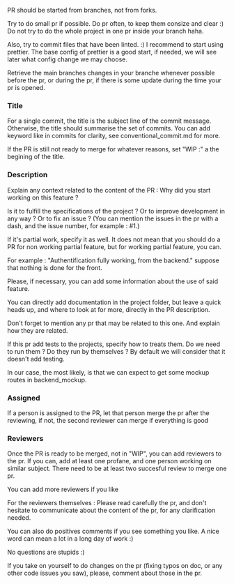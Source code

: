 PR should be started from branches, not from forks.

Try to do small pr if possible. Do pr often, to keep them consize and clear :) Do not try to do the whole project in one pr inside your branch haha.

Also, try to commit files that have been linted. :) I recommend to start using prettier. The base config of prettier is a good start, if needed, we will see later what config change we may choose.

Retrieve the main branches changes in your branche whenever possible before the pr, or during the pr, if there is some update during the time your pr is opened.

### Title
For a single commit, the title is the subject line of the commit message.
Otherwise, the title should summarise the set of commits.
You can add keyword like in commits for clarity, see conventional_commit.md for more.

If the PR is still not ready to merge for whatever reasons, set "WIP :" a the begining of the title.

### Description
Explain any context related to the content of the PR : Why did you start working on this feature ?

Is it to fulfill the specifications of the project ? Or to improve development in any way ? Or to fix an issue ? (You can mention the issues in the pr with a dash, and the issue number, for example : \#1.)

If it's partial work, specify it as well. It does not mean that you should do a PR for non working partial feature, but for working partial feature, you can.

For example : "Authentification fully working, from the backend." suppose that nothing is done for the front.

Please, if necessary, you can add some information about the use of said feature.

You can directly add documentation in the project folder, but leave a quick heads up, and where to look at for more, directly in the PR description.

Don't forget to mention any pr that may be related to this one. And explain how they are related.

If this pr add tests to the projects, specify how to treats them. Do we need to run them ? Do they run by themselves ? By default we will consider that it doesn't add testing.

In our case, the most likely, is that we can expect to get some mockup routes in backend_mockup.

### Assigned
If a person is assigned to the PR, let that person merge the pr after the reviewing, if not, the second reviewer can merge if everything is good

### Reviewers
Once the PR is ready to be merged, not in "WIP", you can add reviewers to the pr. If you can, add at least one profane, and one person working on similar subject. There need to be at least two succesful review to merge one pr.

You can add more reviewers if you like

For the reviewers themselves : Please read carefully the pr, and don't hesitate to communicate about the content of the pr, for any clarification needed.

You can also do positives comments if you see something you like. A nice word can mean a lot in a long day of work :)

No questions are stupids :) 

If you take on yourself to do changes on the pr (fixing typos on doc, or any other code issues you saw), please, comment about those in the pr.
